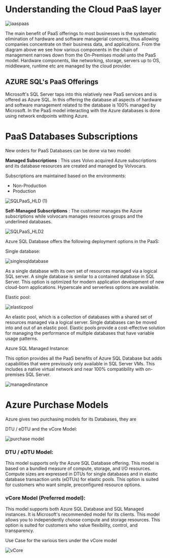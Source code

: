 # Understanding the Cloud PaaS layer

![iaaspaas](https://user-images.githubusercontent.com/121013439/209799712-e971c157-c137-4ac4-a239-94899505294c.jpg)

The main benefit of PaaS offerings to most businesses is the systematic elimination of hardware and software managerial concerns, thus allowing companies concentrate on their business data, and applications. From the diagram above we see how various components in the chain of management narrows down from the On-Premises model unto the PaaS model. Hardware components, like networking, storage, servers up to OS, middleware, runtime etc are managed by the cloud provider.

## AZURE SQL's PaaS Offerings

Microsoft's SQL Server taps into this relatively new PaaS services and is offered as Azure SQL. In this offering the database all aspects of hardware and software management related to the database is 100% managed by Microsoft. In the PaaS model interacting with the Azure databases is done using network endpoints withing Azure.

# PaaS Databases Subscriptions

New orders for PaaS Databases can be done via two model:

**Managed Subscriptions** : This uses Volvo acquired Azure subscriptions and its database resources are created and managed by Volvocars.

Subscriptions are maintained based on the environments:

- Non-Production
- Production

![SQLPaaS_HLD (1)](https://user-images.githubusercontent.com/121013439/209799896-67f602eb-f3cf-4eb5-aa77-5fee0bcdb73f.jpg)


**Self-Managed Subscriptions** : The customer manages the Azure subscriptions while volvocars manages resources groups and the underlined databases.

![SQLPaaS_HLD2](https://user-images.githubusercontent.com/121013439/209800003-81ce9ceb-2e59-414d-87d2-281d02a0bd47.jpg)

Azure SQL Database offers the following deployment options in the PaaS:

Single database:

![singlesqldatabase](https://user-images.githubusercontent.com/121013439/209800516-84fc0e3b-e761-40e6-a2d9-d9fe91817527.jpg)

As a single database with its own set of resources managed via a logical SQL server. A single database is similar to a contained database in SQL Server. This option is optimized for modern application development of new cloud-born applications. Hyperscale and serverless options are available.

Elastic pool:

![elasticpool](https://user-images.githubusercontent.com/121013439/209801140-15e24ddc-3095-4341-9b7e-2393078a5bb5.jpg)

An elastic pool, which is a collection of databases with a shared set of resources managed via a logical server. Single databases can be moved into and out of an elastic pool. Elastic pools provide a cost-effective solution for managing the performance of multiple databases that have variable usage patterns.

Azure SQL Managed Instance:

This option provides all the PaaS benefits of Azure SQL Database but adds capabilities that were previously only available in SQL Server VMs. This includes a native virtual network and near 100% compatibility with on-premises SQL Server.

![managedinstance](https://user-images.githubusercontent.com/121013439/209801459-c50b93ff-78e4-4b54-b5d5-fa370b8de88a.jpg)

# Azure Purchase Models

Azure gives two purchasing models for its Databases, they are

DTU / eDTU and the vCore Model:

![purchase model](https://user-images.githubusercontent.com/121013439/209802455-7817ec05-be7a-437d-ab57-9c1d18b8ab53.jpg)


### DTU / eDTU Model:

This model supports only the Azure SQL Database offering. This model is based on a bundled measure of compute, storage, and I/O resources. Compute sizes are expressed in DTUs for single databases and in elastic database transaction units (eDTUs) for elastic pools. This option is suited for customers who want simple, preconfigured resource options.

### vCore Model (Preferred model):

This model supports both Azure SQL Database and SQL Managed instances. It is Microsoft's recommended model for its clients. This model allows you to independently choose compute and storage resources. This option is suited for customers who value flexibility, control, and transparency.

Use Case for the various tiers under the vCore model

![vCore](https://user-images.githubusercontent.com/121013439/209802794-03b134e2-d781-49e4-a0a5-fcaac76e9e13.jpg)



